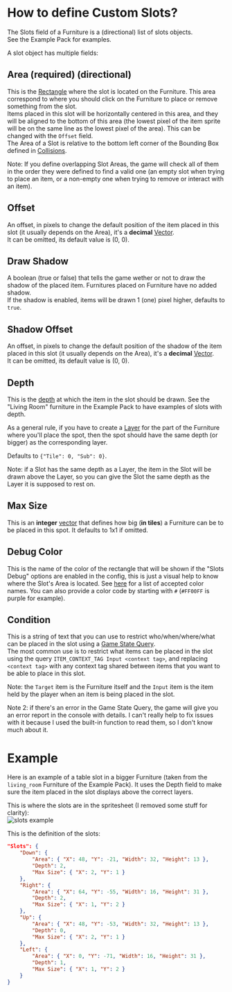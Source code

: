 # How to define Custom Slots?

The Slots field of a Furniture is a (directional) list of slots objects.  
See the Example Pack for examples.

A slot object has multiple fields:

## Area (required) (directional)

This is the [Rectangle](../Structures/Rectangle.md) where the slot is located on the Furniture. This area correspond to where you should click on the Furniture to place or remove something from the slot.  
Items placed in this slot will be horizontally centered in this area, and they will be aligned to the bottom of this area (the lowest pixel of the item sprite will be on the same line as the lowest pixel of the area). This can be changed with the `Offset` field.  
The Area of a Slot is relative to the bottom left corner of the Bounding Box defined in [Collisions](Collisions.md).

Note: If you define overlapping Slot Areas, the game will check all of them in the order they were defined to find a valid one (an empty slot when trying to place an item, or a non-empty one when trying to remove or interact with an item).

## Offset

An offset, in pixels to change the default position of the item placed in this slot (it usually depends on the Area), it's a **decimal** [Vector](../Structures/Vector.md).  
It can be omitted, its default value is (0, 0).

## Draw Shadow

A boolean (true or false) that tells the game wether or not to draw the shadow of the placed item. Furnitures placed on Furniture have no added shadow.  
If the shadow is enabled, items will be drawn 1 (one) pixel higher, defaults to `true`.

## Shadow Offset

An offset, in pixels to change the default position of the shadow of the item placed in this slot (it usually depends on the Area), it's a **decimal** [Vector](../Structures/Vector.md).  
It can be omitted, its default value is (0, 0).

## Depth

This is the [depth](../Structures/Depth.md) at which the item in the slot should be drawn. See the "Living Room" furniture in the Example Pack to have examples of slots with depth.  

As a general rule, if you have to create a [Layer](../Furniture.md#layers) for the part of the Furniture where you'll place the spot, then the spot should have the same depth (or bigger) as the corresponding layer.

Defaults to `{"Tile": 0, "Sub": 0}`.

Note: if a Slot has the same depth as a Layer, the item in the Slot will be drawn above the Layer, so you can give the Slot the same depth as the Layer it is supposed to rest on.

## Max Size

This is an **integer** [vector](../Structures/Vector.md) that defines how big (**in tiles**) a Furniture can be to be placed in this spot. It defaults to 1x1 if omitted.

## Debug Color

This is the name of the color of the rectangle that will be shown if the "Slots Debug" options are enabled in the config, this is just a visual help to know where the Slot's Area is located. See [here](https://learn.microsoft.com/en-us/dotnet/api/system.drawing.color?view=net-8.0#properties) for a list of accepted color names. You can also provide a color code by starting with `#` (`#FF00FF` is purple for example).

## Condition

This is a string of text that you can use to restrict who/when/where/what can be placed in the slot using a [Game State Query](https://stardewvalleywiki.com/Modding:Game_state_queries).  
The most common use is to restrict what items can be placed in the slot using the query `ITEM_CONTEXT_TAG Input <context tag>`, and replacing `<context tag>` with any context tag shared between items that you want to be able to place in this slot.

Note: the `Target` item is the Furniture itself and the `Input` item is the item held by the player when an item is being placed in the slot.

Note 2: if there's an error in the Game State Query, the game will give you an error report in the console with details. I can't really help to fix issues with it because I used the built-in function to read them, so I don't know much about it.

# Example

Here is an example of a table slot in a bigger Furniture (taken from the `living_room` Furniture of the Example Pack). It uses the Depth field to make sure the item placed in the slot displays above the correct layers.

This is where the slots are in the spritesheet (I removed some stuff for clarity):  
![slots example](../images/slots_example.png)

This is the definition of the slots:
```json
"Slots": {
	"Down": {
		"Area": { "X": 48, "Y": -21, "Width": 32, "Height": 13 },
		"Depth": 2,
		"Max Size": { "X": 2, "Y": 1 }
	},
	"Right": {
		"Area": { "X": 64, "Y": -55, "Width": 16, "Height": 31 },
		"Depth": 2,
		"Max Size": { "X": 1, "Y": 2 }
	},
	"Up": {
		"Area": { "X": 48, "Y": -53, "Width": 32, "Height": 13 },
		"Depth": 0,
		"Max Size": { "X": 2, "Y": 1 }
	},
	"Left": {
		"Area": { "X": 0, "Y": -71, "Width": 16, "Height": 31 },
		"Depth": 1,
		"Max Size": { "X": 1, "Y": 2 }
	}
}
```
